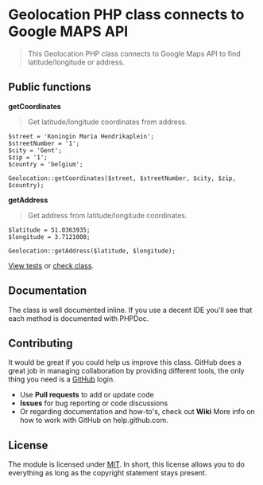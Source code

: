 # Geolocation PHP class connects to Google MAPS API

> This Geolocation PHP class connects to Google Maps API to find latitude/longitude or address.

## Public functions

**getCoordinates**

> Get latitude/longitude coordinates from address.

```
$street = 'Koningin Maria Hendrikaplein';
$streetNumber = '1';
$city = 'Gent';
$zip = '1';
$country = 'belgium';

Geolocation::getCoordinates($street, $streetNumber, $city, $zip, $country);
```

**getAddress**

> Get address from latitude/longitude coordinates.

```
$latitude = 51.0363935;
$longitude = 3.7121008;

Geolocation::getAddress($latitude, $longitude);
```

[View tests](./examples/example.php) or [check class](./src/Geolocation.php).

## Documentation

The class is well documented inline. If you use a decent IDE you'll see that each method is documented with PHPDoc.

## Contributing

It would be great if you could help us improve this class. GitHub does a great job in managing collaboration by providing different tools, the only thing you need is a [GitHub](http://github.com) login.

* Use **Pull requests** to add or update code
* **Issues** for bug reporting or code discussions
* Or regarding documentation and how-to's, check out **Wiki**
More info on how to work with GitHub on help.github.com.

## License

The module is licensed under [MIT](./LICENSE). In short, this license allows you to do everything as long as the copyright statement stays present.
